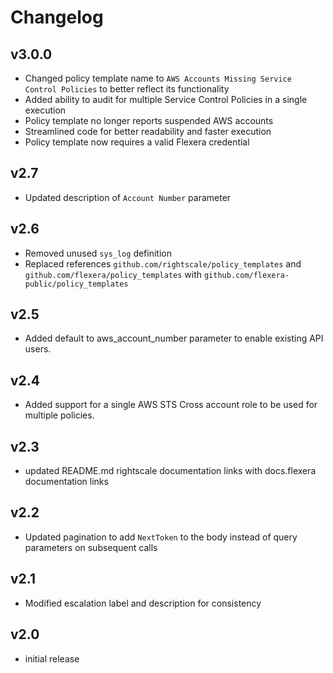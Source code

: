 # Changelog

## v3.0.0

- Changed policy template name to `AWS Accounts Missing Service Control Policies` to better reflect its functionality
- Added ability to audit for multiple Service Control Policies in a single execution
- Policy template no longer reports suspended AWS accounts
- Streamlined code for better readability and faster execution
- Policy template now requires a valid Flexera credential

## v2.7

- Updated description of `Account Number` parameter

## v2.6

- Removed unused `sys_log` definition
- Replaced references `github.com/rightscale/policy_templates` and `github.com/flexera/policy_templates` with `github.com/flexera-public/policy_templates`

## v2.5

- Added default to aws_account_number parameter to enable existing API users.

## v2.4

- Added support for a single AWS STS Cross account role to be used for multiple policies.

## v2.3

- updated README.md rightscale documentation links with docs.flexera documentation links

## v2.2

- Updated pagination to add `NextToken` to the body instead of query parameters on subsequent calls

## v2.1

- Modified escalation label and description for consistency

## v2.0

- initial release
